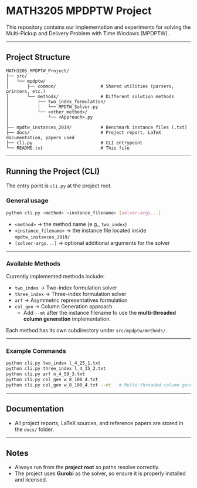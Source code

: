 # MATH3205 MPDPTW Project

This repository contains our implementation and experiments for solving the Multi-Pickup and Delivery Problem with Time Windows (MPDPTW).

---

## Project Structure

```
MATH3205_MPDPTW_Project/
├── src/
│   └── mpdptw/
│       ├── common/                 # Shared utilities (parsers, printers, etc.)
│       └── methods/                # Different solution methods
│           ├── two_index_formulation/
│           │   └── MPDTW_Solver.py
│           └── <other_method>/
│               └── <Approach>.py
│
├── mpdtw_instances_2019/           # Benchmark instance files (.txt)
├── docs/                           # Project report, LaTeX documentation, papers used
├── cli.py                          # CLI entrypoint
└── README.txt                      # This file
```

---

## Running the Project (CLI)

The entry point is `cli.py` at the project root.

### General usage

```bash
python cli.py <method> <instance_filename> [solver-args...]
```

- `<method>` → the method name (e.g., `two_index`)  
- `<instance_filename>` → the instance file located inside `mpdtw_instances_2019/`  
- `[solver-args...]` → optional additional arguments for the solver  

---

### Available Methods

Currently implemented methods include:

- `two_index` → Two-index formulation solver  
- `three_index` → Three-index formulation solver  
- `arf` → Asymmetric representatives formulation  
- `col_gen` → Column Generation approach  
  - Add `--mt` after the instance filename to use the **multi-threaded column generation** implementation.  

Each method has its own subdirectory under `src/mpdptw/methods/`.

---

### Example Commands

```bash
python cli.py two_index l_4_25_1.txt
python cli.py three_index l_4_35_2.txt
python cli.py arf n_4_50_3.txt
python cli.py col_gen w_8_100_4.txt
python cli.py col_gen w_8_100_4.txt --mt   # Multi-threaded column generation
```

---

## Documentation

- All project reports, LaTeX sources, and reference papers are stored in the `docs/` folder.  

---

## Notes

- Always run from the **project root** so paths resolve correctly.  
- The project uses **Gurobi** as the solver, so ensure it is properly installed and licensed.  
